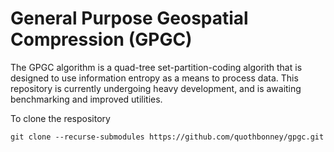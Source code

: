 # General Purpose Geospatial Compression (GPGC)

The GPGC algorithm is a quad-tree set-partition-coding algorith that is designed to use information entropy as a means to process data. This repository is currently undergoing heavy development, and is awaiting benchmarking and improved utilities.

To clone the respository
```
git clone --recurse-submodules https://github.com/quothbonney/gpgc.git
```
